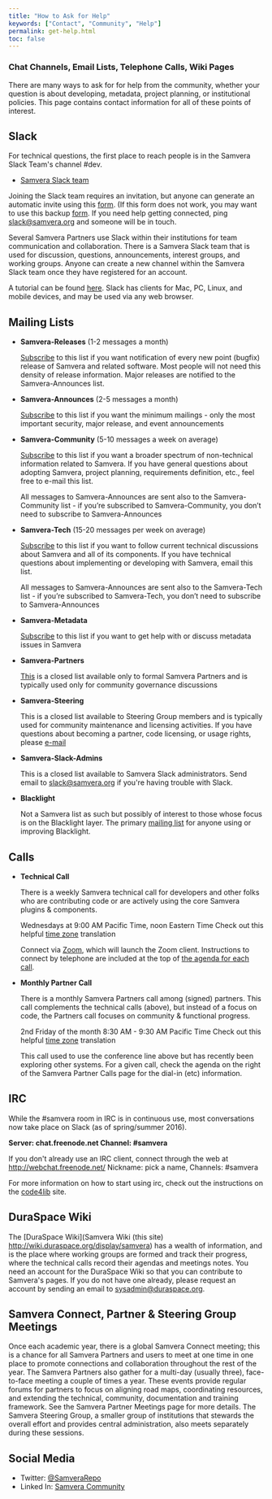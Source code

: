 ```yaml
---
title: "How to Ask for Help"
keywords: ["Contact", "Community", "Help"]
permalink: get-help.html
toc: false
---
```


### Chat Channels, Email Lists, Telephone Calls, Wiki Pages

There are many ways to ask for for help from the community, whether your question is about developing, metadata, project planning, or institutional policies. This page contains contact information for all of these points of interest.

## Slack

For technical questions, the first place to reach people is in the Samvera Slack Team's channel #dev.

- [Samvera Slack team](https://samvera.slack.com)

Joining the Slack team requires an invitation, but anyone can generate an automatic invite using this [form](http://slack.samvera.org/). (If this form does not work, you may want to use this backup [form](https://docs.google.com/forms/d/1cRJaOTo2pHAeMzfE3hKL3toPHF2_e4ZXw3ufOXlF2vU/viewform). If you need help getting connected, ping slack@samvera.org and someone will be in touch.

Several Samvera Partners use Slack within their institutions for team communication and collaboration. There is a Samvera Slack team that is used for discussion, questions, announcements, interest groups, and working groups. Anyone can create a new channel within the Samvera Slack team once they have registered for an account.

A tutorial can be found [here](https://samvera.slack.com/getting-started).  Slack has clients for Mac, PC, Linux, and mobile devices, and may be used via any web browser.

## Mailing Lists

- **Samvera-Releases** (1-2 messages a month)

  [Subscribe](https://groups.google.com/forum/#!forum/samvera-releases/join) to this list if you want notification of every new point (bugfix) release of Samvera and related software.  Most people will not need this density of release information.  Major releases are notified to the Samvera-Announces list.

- **Samvera-Announces** (2-5 messages a month)

  [Subscribe](https://groups.google.com/forum/#!forum/samvera-announces/join) to this list if you want the minimum mailings - only the most important security, major release, and event announcements

- **Samvera-Community** (5-10 messages a week on average)

  [Subscribe](https://groups.google.com/forum/#!forum/samvera-community/join) to this list if you want a broader spectrum of non-technical information related to Samvera. If you have general questions about adopting Samvera, project planning, requirements definition, etc., feel free to e-mail this list.

  All messages to Samvera-Announces are sent also to the Samvera-Community list - if you’re subscribed to Samvera-Community, you don’t need to subscribe to Samvera-Announces

- **Samvera-Tech** (15-20 messages per week on average)

  [Subscribe](https://groups.google.com/forum/#!forum/samvera-tech/join) to this list if you want to follow current technical discussions about Samvera and all of its components. If you have technical questions about implementing or developing with Samvera, email this list.

  All messages to Samvera-Announces are sent also to the Samvera-Tech list - if you’re subscribed to Samvera-Tech, you don’t need to subscribe to Samvera-Announces

- **Samvera-Metadata**

  [Subscribe](https://groups.google.com/forum/#!forum/samvera-metadata/join) to this list if you want to get help with or discuss metadata issues in Samvera

- **Samvera-Partners**

  [This](https://groups.google.com/forum/?hl=en#!forum/samvera-partners) is a closed list available only to formal Samvera Partners and is typically used only for community governance discussions

- **Samvera-Steering**

  This is a closed list available to Steering Group members and is typically used for community maintenance and licensing activities. If you have questions about becoming a partner, code licensing, or usage rights, please [e-mail](samvera-steering@googlegroups.com)

- **Samvera-Slack-Admins**

  This is a closed list available to Samvera Slack administrators. Send email to slack@samvera.org if you're having trouble with Slack.

- **Blacklight**

  Not a Samvera list as such but possibly of interest to those whose focus is on the Blacklight layer.  The primary [mailing list](http://groups.google.com/group/blacklight-development) for anyone using or improving Blacklight.

## Calls

- **Technical Call**

  There is a weekly Samvera technical call for developers and other folks who are contributing code or are actively using the core Samvera plugins & components.

  Wednesdays at 9:00 AM Pacific Time, noon Eastern Time
  Check out this helpful [time zone](http://www.timeanddate.com/worldclock/fixedtime.html?month=12&day=6&year=2010&hour=8&min=0&sec=0&p1=224) translation

  Connect via [Zoom](https://psu.zoom.us/j/613720745), which will launch the Zoom client. Instructions to connect by telephone are included at the top of [the agenda for each call](https://wiki.duraspace.org/display/samvera/Notes+from+Meetings+and+Calls).  

- **Monthly Partner Call**

  There is a monthly Samvera Partners call among (signed) partners. This call complements the technical calls (above), but instead of a focus on code, the Partners call focuses on community & functional progress.

  2nd Friday of the month
  8:30 AM - 9:30 AM Pacific Time
  Check out this helpful [time zone](http://www.timeanddate.com/worldclock/fixedtime.html?month=12&day=6&year=2010&hour=8&min=0&sec=0&p1=224) translation

  This call used to use the conference line above but has recently been exploring other systems.  For a given call, check the agenda on the right of the Samvera Partner Calls page for the dial-in (etc) information.

## IRC

  While the #samvera room in IRC is in continuous use, most conversations now take place on Slack (as of spring/summer 2016).

  **Server: chat.freenode.net
  Channel: #samvera**

  If you don't already use an IRC client, connect through the web at http://webchat.freenode.net/
  Nickname: pick a name,
  Channels: #samvera

  For more information on how to start using irc, check out the instructions on the [code4lib](http://code4lib.org/irc) site.

## DuraSpace Wiki

The [DuraSpace Wiki](Samvera Wiki (this site) http://wiki.duraspace.org/display/samvera) has a wealth of information, and is the place where working groups are formed and track their progress, where the technical calls record their agendas and meetings notes. You need an account for the DuraSpace Wiki so that you can contribute to Samvera's pages. If you do not have one already, please request an account by sending an email to sysadmin@duraspace.org.

## Samvera Connect, Partner & Steering Group Meetings

Once each academic year, there is a global Samvera Connect meeting; this is a chance for all Samvera Partners and users to meet at one time in one place to promote connections and collaboration throughout the rest of the year. The Samvera Partners also gather for a multi-day (usually three), face-to-face meeting a couple of times a year. These events provide regular forums for partners to focus on aligning road maps, coordinating resources, and extending the technical, community, documentation and training framework. See the Samvera Partner Meetings page for more details. The Samvera Steering Group, a smaller group of institutions that stewards the overall effort and provides central administration, also meets separately during these sessions.

## Social Media

- Twitter: [@SamveraRepo](https://twitter.com/SamveraRepo)
- Linked In: [Samvera Community](http://www.linkedin.com/groups?home=&gid=6615333)

